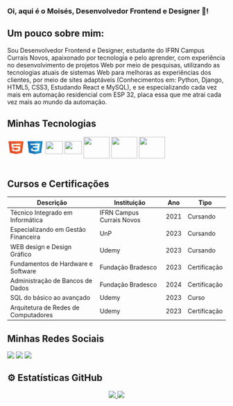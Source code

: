 ### Oi, aqui é o Moisés, Desenvolvedor Frontend e Designer 🦅! 

## Um pouco sobre mim:
<div>
  <p>
    Sou Desenvolvedor Frontend e Designer, estudante do IFRN Campus Currais Novos, apaixonado por tecnologia e pelo aprender, com experiência no desenvolvimento de projetos 
    Web por meio de pesquisas, utilizando as tecnologias atuais de sistemas Web para melhoras as experiências dos clientes, por meio de sites 
     adaptáveis (Conhecimentos em: Python, Django, HTML5, CSS3, Estudando React e MySQL), 
    e se especializando cada vez mais em automação residencial com ESP 32, placa essa que me atrai cada vez mais ao mundo da automação.
  </p>
</div>

## Minhas Tecnologias  
  
<div style="display: inline_block"> 
  <img align="center" alt="HTML" height="30" width="40" src="https://raw.githubusercontent.com/devicons/devicon/master/icons/html5/html5-original.svg">
  <img align="center" alt="CSS" height="30" width="40" src="https://raw.githubusercontent.com/devicons/devicon/master/icons/css3/css3-original.svg">
  
  <img align="center" height="30" width="40" src="https://cdn.jsdelivr.net/gh/devicons/devicon/icons/python/python-original-wordmark.svg" />
  <img align="center" height="30" width="40" src="https://cdn.jsdelivr.net/gh/devicons/devicon/icons/django/django-plain.svg" />
  <img align="center" height="50" width="60" src="https://cdn.jsdelivr.net/gh/devicons/devicon/icons/react/react-original.svg" />
       
  <img  align="center" height="50" width="60" src="https://cdn.jsdelivr.net/gh/devicons/devicon/icons/arduino/arduino-original-wordmark.svg" />
             
  
  <img align="center" height="50" width="60" src="https://cdn.jsdelivr.net/gh/devicons/devicon/icons/linux/linux-original.svg" />
          
          
 
</div><br>

## Cursos e Certificações

Descrição   | Instituição   | Ano | Tipo
--------- | --------- | ------ | ------
Técnico Integrado em Informática | IFRN Campus Currais Novos | 2021 | Cursando
Especializando em Gestão Financeira | UnP | 2023 | Cursando
WEB design e Design Gráfico | Udemy | 2023 | Cursando
Fundamentos de Hardware e Software | Fundação Bradesco | 2023 | Certificação
Administração de Bancos de Dados | Fundação Bradesco | 2024 | Certificação
SQL do básico ao avançado | Udemy | 2023 | Curso
Arquitetura de Redes de Computadores| Udemy | 2023 | Certificação

## Minhas Redes Sociais
  
<div> 
  <a href="https://wa.me/5584991397509" target="_blank"><img src="https://img.shields.io/badge/WhatsApp-25D366?style=for-the-badge&logo=whatsapp&logoColor=white" target="_blank"></a>
  <a href="https://www.instagram.com/_josemoises__/" target="_blank"><img src="https://img.shields.io/badge/-Instagram-%23E4405F?style=for-the-badge&logo=instagram&logoColor=white" target="_blank"></a>
  <a href="https://www.linkedin.com/in/jos%C3%A9-mois%C3%A9s-72318b2b2/" target="_blank"><img src="https://img.shields.io/badge/-LinkedIn-%230077B5?style=for-the-badge&logo=linkedin&logoColor=white" target="_blank"></a> 
</div>

## ⚙️ Estatísticas GitHub

<div align="center">
  <a href="https://github.com/moiseslops">
  <img height="170em" src="https://github-readme-stats.vercel.app/api?username=moiseslops&show_icons=true&theme=dark&include_all_commits=true&count_private=true"/>
  <img height="170em" src="https://github-readme-stats.vercel.app/api/top-langs/?username=moiseslops&layout=compact&langs_count=7&theme=dark"/>
</div>
